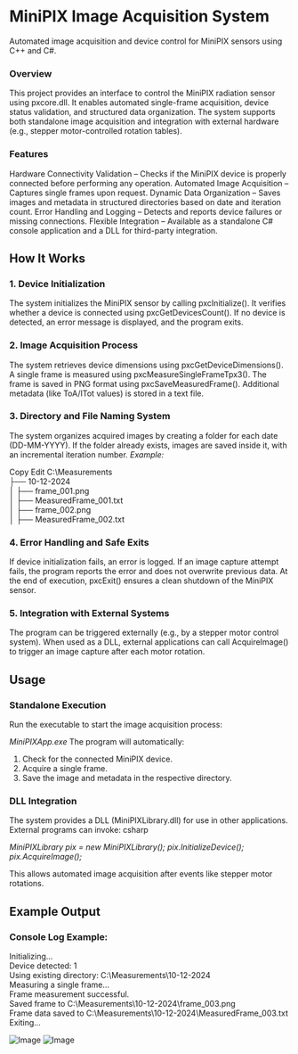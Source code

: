 # **MiniPIX Image Acquisition System**  

Automated image acquisition and device control for MiniPIX sensors using C++ and C#.

### **Overview**
This project provides an interface to control the MiniPIX radiation sensor using pxcore.dll. It enables automated single-frame acquisition, device status validation, and structured data organization. The system supports both standalone image acquisition and integration with external hardware (e.g., stepper motor-controlled rotation tables).

### **Features**
Hardware Connectivity Validation – Checks if the MiniPIX device is properly connected before performing any operation.
Automated Image Acquisition – Captures single frames upon request.
Dynamic Data Organization – Saves images and metadata in structured directories based on date and iteration count.
Error Handling and Logging – Detects and reports device failures or missing connections.
Flexible Integration – Available as a standalone C# console application and a DLL for third-party integration.


## **How It Works**
### **1. Device Initialization**
The system initializes the MiniPIX sensor by calling pxcInitialize().
It verifies whether a device is connected using pxcGetDevicesCount().
If no device is detected, an error message is displayed, and the program exits.
### **2. Image Acquisition Process**
The system retrieves device dimensions using pxcGetDeviceDimensions().
A single frame is measured using pxcMeasureSingleFrameTpx3().
The frame is saved in PNG format using pxcSaveMeasuredFrame().
Additional metadata (like ToA/ITot values) is stored in a text file.
### **3. Directory and File Naming System**
The system organizes acquired images by creating a folder for each date (DD-MM-YYYY).
If the folder already exists, images are saved inside it, with an incremental iteration number.
*Example:*

Copy
Edit
C:\Measurements  
├── 10-12-2024  
│   ├── frame_001.png  
│   ├── MeasuredFrame_001.txt  
│   ├── frame_002.png  
│   ├── MeasuredFrame_002.txt  

### **4. Error Handling and Safe Exits**
If device initialization fails, an error is logged.
If an image capture attempt fails, the program reports the error and does not overwrite previous data.
At the end of execution, pxcExit() ensures a clean shutdown of the MiniPIX sensor.

### **5. Integration with External Systems**
The program can be triggered externally (e.g., by a stepper motor control system).
When used as a DLL, external applications can call AcquireImage() to trigger an image capture after each motor rotation.


## **Usage**
### **Standalone Execution**
Run the executable to start the image acquisition process:

*MiniPIXApp.exe*
The program will automatically:
1. Check for the connected MiniPIX device.
2. Acquire a single frame.
3. Save the image and metadata in the respective directory.

### **DLL Integration**
The system provides a DLL (MiniPIXLibrary.dll) for use in other applications.
External programs can invoke:
csharp

_MiniPIXLibrary pix = new MiniPIXLibrary();
pix.InitializeDevice();
pix.AcquireImage();_

This allows automated image acquisition after events like stepper motor rotations.

## **Example Output**
### **Console Log Example:**

Initializing...  
Device detected: 1  
Using existing directory: C:\Measurements\10-12-2024  
Measuring a single frame...  
Frame measurement successful.  
Saved frame to C:\Measurements\10-12-2024\frame_003.png  
Frame data saved to C:\Measurements\10-12-2024\MeasuredFrame_003.txt  
Exiting...  

![Image](https://github.com/user-attachments/assets/742e6a2d-9cec-476f-8272-8bbdb45bc3d4)
![Image](https://github.com/user-attachments/assets/af446f1b-e546-4a13-b5ed-25ac734eb6f1)
